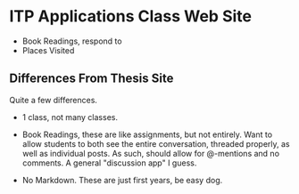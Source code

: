 # ITP Applications Class Web Site

- Book Readings, respond to
- Places Visited

## Differences From Thesis Site

Quite a few differences.

- 1 class, not many classes.

- Book Readings, these are like assignments, but not entirely. Want to allow students to both see the entire conversation, threaded properly, as well as individual posts. As such, should allow for @-mentions and no comments. A general "discussion app" I guess.

- No Markdown. These are just first years, be easy dog.
